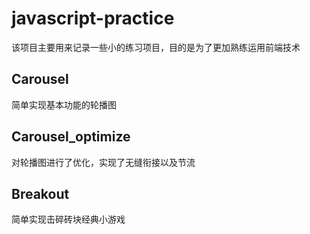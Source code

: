 # javascript-practice
该项目主要用来记录一些小的练习项目，目的是为了更加熟练运用前端技术
## Carousel
简单实现基本功能的轮播图
## Carousel_optimize
对轮播图进行了优化，实现了无缝衔接以及节流
## Breakout
简单实现击碎砖块经典小游戏
